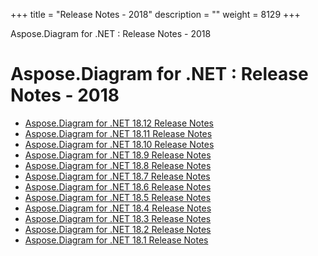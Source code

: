 +++
title = "Release Notes - 2018" 
description = "" 
weight = 8129 
+++

Aspose.Diagram for .NET : Release Notes - 2018  

# Aspose.Diagram for .NET : Release Notes - 2018


*   [Aspose.Diagram for .NET 18.12 Release Notes](https://docs2.aspose.com/diagram/net/releasenotes/releasenotes-2018/aspose.diagram+for+.net+18.12+release+notes)
*   [Aspose.Diagram for .NET 18.11 Release Notes](https://docs2.aspose.com/diagram/net/releasenotes/releasenotes-2018/aspose.diagram+for+.net+18.11+release+notes)
*   [Aspose.Diagram for .NET 18.10 Release Notes](https://docs2.aspose.com/diagram/net/releasenotes/releasenotes-2018/aspose.diagram+for+.net+18.10+release+notes)
*   [Aspose.Diagram for .NET 18.9 Release Notes](https://docs2.aspose.com/diagram/net/releasenotes/releasenotes-2018/aspose.diagram+for+.net+18.9+release+notes)
*   [Aspose.Diagram for .NET 18.8 Release Notes](https://docs2.aspose.com/diagram/net/releasenotes/releasenotes-2018/aspose.diagram+for+.net+18.8+release+notes)
*   [Aspose.Diagram for .NET 18.7 Release Notes](https://docs2.aspose.com/diagram/net/releasenotes/releasenotes-2018/aspose.diagram+for+.net+18.7+release+notes)
*   [Aspose.Diagram for .NET 18.6 Release Notes](https://docs2.aspose.com/diagram/net/releasenotes/releasenotes-2018/aspose.diagram+for+.net+18.6+release+notes)
*   [Aspose.Diagram for .NET 18.5 Release Notes](https://docs2.aspose.com/diagram/net/releasenotes/releasenotes-2018/aspose.diagram+for+.net+18.5+release+notes)
*   [Aspose.Diagram for .NET 18.4 Release Notes](https://docs2.aspose.com/diagram/net/releasenotes/releasenotes-2018/aspose.diagram+for+.net+18.4+release+notes)
*   [Aspose.Diagram for .NET 18.3 Release Notes](https://docs2.aspose.com/diagram/net/releasenotes/releasenotes-2018/aspose.diagram+for+.net+18.3+release+notes)
*   [Aspose.Diagram for .NET 18.2 Release Notes](https://docs2.aspose.com/diagram/net/releasenotes/releasenotes-2018/aspose.diagram+for+.net+18.2+release+notes)
*   [Aspose.Diagram for .NET 18.1 Release Notes](https://docs2.aspose.com/diagram/net/releasenotes/releasenotes-2018/aspose.diagram+for+.net+18.1+release+notes)

